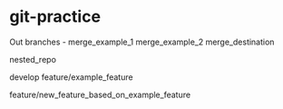 # git-practice
Out branches - 
merge_example_1
merge_example_2
merge_destination

nested_repo

develop
feature/example_feature

feature/new_feature_based_on_example_feature

